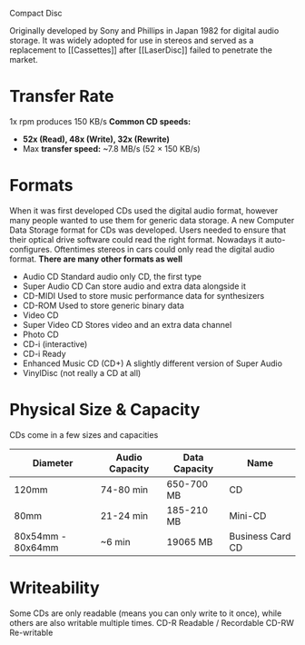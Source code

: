Compact Disc

Originally developed by Sony and Phillips in Japan 1982 for digital audio storage. It was widely adopted for use in stereos and served as a replacement to [[Cassettes]] after [[LaserDisc]] failed to penetrate the market. 

# Transfer Rate
1x rpm produces 150 KB/s
**Common CD speeds:**
- **52x (Read), 48x (Write), 32x (Rewrite)**
- Max **transfer speed:** ~7.8 MB/s (52 × 150 KB/s)

# Formats
When it was first developed CDs used the digital audio format, however many people wanted to use them for generic data storage.
A new Computer Data Storage format for CDs was developed. Users needed to ensure that their optical drive software could read the right format. Nowadays it auto-configures.
Oftentimes stereos in cars could only read the digital audio format.
**There are many other formats as well**
- Audio CD
	Standard audio only CD, the first type
- Super Audio CD
	Can store audio and extra data alongside it
- CD-MIDI
	Used to store music performance data for synthesizers
- CD-ROM
	Used to store generic binary data
- Video CD
- Super Video CD
	Stores video and an extra data channel
- Photo CD
- CD-i (interactive)
- CD-i Ready
- Enhanced Music CD (CD+)
	A slightly different version of Super Audio
- VinylDisc (not really a CD at all)

# Physical Size & Capacity
CDs come in a few sizes and capacities

| Diameter          | Audio Capacity | Data Capacity | Name             |
| ----------------- | -------------- | ------------- | ---------------- |
| 120mm             | 74-80 min      | 650-700 MB    | CD               |
| 80mm              | 21-24 min      | 185-210 MB    | Mini-CD          |
| 80x54mm - 80x64mm | ~6 min         | 19065 MB      | Business Card CD |

# Writeability
Some CDs are only readable (means you can only write to it once), while others are also writable multiple times.
CD-R
	Readable / Recordable
CD-RW
	Re-writable

